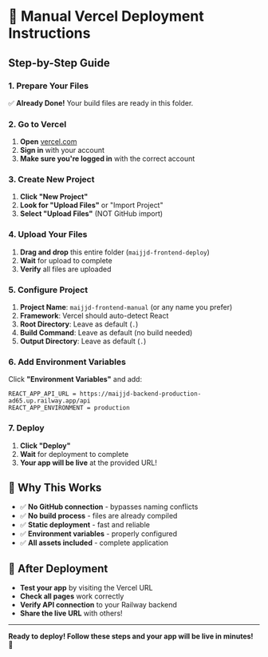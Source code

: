 # 🚀 Manual Vercel Deployment Instructions

## Step-by-Step Guide

### 1. Prepare Your Files
✅ **Already Done!** Your build files are ready in this folder.

### 2. Go to Vercel
1. **Open** [vercel.com](https://vercel.com)
2. **Sign in** with your account
3. **Make sure you're logged in** with the correct account

### 3. Create New Project
1. **Click "New Project"**
2. **Look for "Upload Files"** or "Import Project"
3. **Select "Upload Files"** (NOT GitHub import)

### 4. Upload Your Files
1. **Drag and drop** this entire folder (`maijjd-frontend-deploy`)
2. **Wait** for upload to complete
3. **Verify** all files are uploaded

### 5. Configure Project
1. **Project Name**: `maijjd-frontend-manual` (or any name you prefer)
2. **Framework**: Vercel should auto-detect React
3. **Root Directory**: Leave as default (`.`)
4. **Build Command**: Leave as default (no build needed)
5. **Output Directory**: Leave as default (`.`)

### 6. Add Environment Variables
Click **"Environment Variables"** and add:
```
REACT_APP_API_URL = https://maijjd-backend-production-ad65.up.railway.app/api
REACT_APP_ENVIRONMENT = production
```

### 7. Deploy
1. **Click "Deploy"**
2. **Wait** for deployment to complete
3. **Your app will be live** at the provided URL!

## 🎯 Why This Works

- ✅ **No GitHub connection** - bypasses naming conflicts
- ✅ **No build process** - files are already compiled
- ✅ **Static deployment** - fast and reliable
- ✅ **Environment variables** - properly configured
- ✅ **All assets included** - complete application

## 🔗 After Deployment

- **Test your app** by visiting the Vercel URL
- **Check all pages** work correctly
- **Verify API connection** to your Railway backend
- **Share the live URL** with others!

---
**Ready to deploy! Follow these steps and your app will be live in minutes!** 🎉
